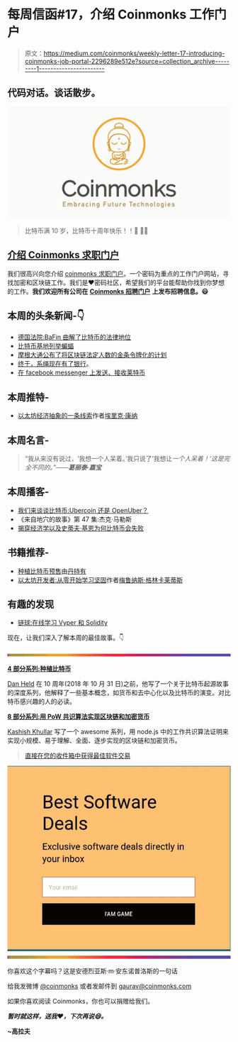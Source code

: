 # 每周信函#17，介绍 Coinmonks 工作门户

> 原文：<https://medium.com/coinmonks/weekly-letter-17-introducing-coinmonks-job-portal-2296289e512e?source=collection_archive---------1----------------------->

## 代码对话。谈话散步。

![](img/a8f11514568647ebfa7debf2b408b963.png)

> 比特币满 10 岁，比特币十周年快乐！！🙌 🎉🎉

## [**介绍 Coinmonks 求职门户**](https://coinmonks.com/)

我们很高兴向您介绍 [coinmonks 求职门户](https://coinmonks.com/)。一个密码为重点的工作门户网站，寻找加密和区块链工作。我们是❤️密码社区，希望我们的平台能帮助你找到你梦想的工作。**我们欢迎所有公司在** [**Coinmonks 招聘门户**](https://coinmonks.com/) **上发布招聘信息。😃**

## 本周的头条新闻-👇

*   [德国法院:BaFin 曲解了比特币的法律地位](https://www.ccn.com/german-court-ruling-raises-questions-about-bitcoins-legal-status/)
*   [比特币基地列举蝙蝠](https://blog.coinbase.com/basic-attention-token-bat-is-launching-on-coinbase-pro-3b61a23e9306)
*   [摩根大通公布了将区块链法定人数的金条令牌化的计划](https://whalereports.com/unbankd-newsletter-11-01-2018/)
*   [终于，系绳现在有了银行](https://news.bitcoin.com/tether-confirms-new-bank-and-claims-to-have-1-8-billion-in-cash/)。
*   [在 facebook messenger 上发送、接收莱特币](https://ethereumworldnews.com/you-can-now-send-and-receive-litecoin-ltc-on-facebook-messenger-using-lite-im/)

## 本周推特-

*   [以太坊经济抽象的一条线索](https://twitter.com/econoar/status/1055845633754447872)作者[埃里克·康纳](https://medium.com/u/7b4274c523a2?source=post_page-----2296289e512e--------------------------------)

## 本周名言-

> “我从来没有说过，‘我想一个人呆着。’我只说了‘我想让*一个人呆着！’这是完全不同的。”——**葛丽泰·嘉宝***

## 本周播客-

*   [我们来谈谈比特币:Ubercoin 还是 OpenUber？](https://soundcloud.com/mindtomatter/ltb-380-ubercoin-or-openuber)
*   《来自地穴的故事》第 47 集:杰克·马勒斯
*   [揭穿经济学以及史蒂夫·基恩为何比特币会失败](https://www.whatbitcoindid.com/podcast/debunking-economics-and-why-bitcoin-will-fail-with-steve-keen)

## **书籍推荐-**

*   [种植比特币预售](https://www.plantingbitcoin.com/)由[丹持有](https://medium.com/u/405d30706535?source=post_page-----2296289e512e--------------------------------)
*   [以太坊开发者:从零开始学习坚固](https://www.amazon.com/Ethereum-Developer-Learn-Solidity-Scratch-ebook/dp/B07BJB1YNQ)作者[梅鲁纳斯·格林卡莱蒂斯](https://medium.com/u/674fa3ff833d?source=post_page-----2296289e512e--------------------------------)

## 有趣的发现

*   [链球:在线学习 Vyper 和 Solidity](https://www.chainshot.com)

现在，让我们深入了解本周的最佳故事。👇

![](img/bbd4c520f7a63777145b65e0ebc51cba.png)

[**4 部分系列:种植比特币**](/@danhedl/planting-bitcoin-56bd1459cb23)

[Dan Held](https://medium.com/u/405d30706535?source=post_page-----2296289e512e--------------------------------) 在 10 周年(2018 年 10 月 31 日)之前，他写了一个关于比特币起源故事的深度系列，他解释了一些基本概念，如货币和去中心化以及比特币的演变。对比特币感兴趣的人的必读。

[**8 部分系列:用 PoW 共识算法实现区块链和加密货币**](/coinmonks/implementing-blockchain-and-cryptocurrency-with-pow-consensus-algorithm-part-1-545fb32be0c2)

[Kashish Khullar](https://medium.com/u/80f3f6382df6?source=post_page-----2296289e512e--------------------------------) 写了一个 awesome 系列，用 node.js 中的工作共识算法证明来实现小规模、易于理解、全面、逐步实现的区块链和加密货币。

> [直接在您的收件箱中获得最佳软件交易](https://coincodecap.com/?utm_source=coinmonks)

[![](img/7c0b3dfdcbfea594cc0ae7d4f9bf6fcb.png)](https://coincodecap.com/?utm_source=coinmonks)![](img/bbd4c520f7a63777145b65e0ebc51cba.png)

你喜欢这个字幕吗？这是安德烈亚斯·m·安东诺普洛斯的一句话

给我发微博 [@coinmonks](https://twitter.com/coinmonks) 或者发邮件到 gaurav@coinmonks.com

如果你喜欢阅读 Coinmonks，你也可以捐赠给我们。

***暂时就这样，送我❤️，下次再说😄。***

**~高拉夫**